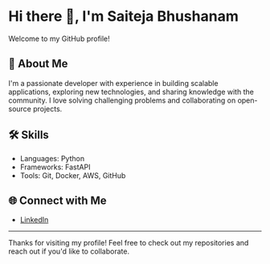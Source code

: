 # Hi there 👋, I'm Saiteja Bhushanam

Welcome to my GitHub profile!

## 🚀 About Me

I'm a passionate developer with experience in building scalable applications, exploring new technologies, and sharing knowledge with the community. I love solving challenging problems and collaborating on open-source projects.


## 🛠️ Skills

- Languages: Python
- Frameworks: FastAPI
- Tools: Git, Docker, AWS, GitHub 

## 🌐 Connect with Me

- [LinkedIn](https://www.linkedin.com/in/saiteja-bhushanam-058989199/)

---

Thanks for visiting my profile! Feel free to check out my repositories and reach out if you'd like to collaborate.
